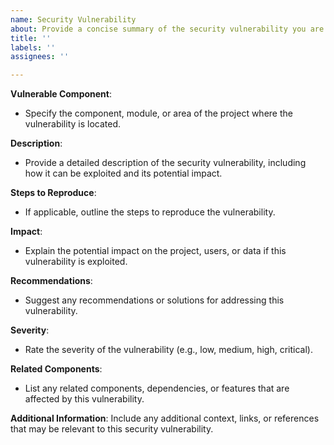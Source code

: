 ```yaml
---
name: Security Vulnerability
about: Provide a concise summary of the security vulnerability you are reporting.
title: ''
labels: ''
assignees: ''

---
```


**Vulnerable Component**:
- Specify the component, module, or area of the project where the vulnerability is located.

**Description**:
- Provide a detailed description of the security vulnerability, including how it can be exploited and its potential impact.

**Steps to Reproduce**:
- If applicable, outline the steps to reproduce the vulnerability.

**Impact**:
- Explain the potential impact on the project, users, or data if this vulnerability is exploited.

**Recommendations**:
- Suggest any recommendations or solutions for addressing this vulnerability.

**Severity**:
- Rate the severity of the vulnerability (e.g., low, medium, high, critical).

**Related Components**:
- List any related components, dependencies, or features that are affected by this vulnerability.

**Additional Information**:
Include any additional context, links, or references that may be relevant to this security vulnerability.
